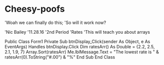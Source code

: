# Cheesy-poofs
'Woah we can finally do this;
'So will it work now?


'Nic Bailey
'11.28.16
'2nd Period 
'Rates
'This will teach you about arrays

Public Class Form1
    Private Sub btnDisplay_Click(sender As Object, e As EventArgs) Handles btnDisplay.Click
        Dim ratesArr() As Double = {2.2, 2.5, 2.1, 1.9, 7}
        Array.Sort(ratesArr)
        Me.lblMessage.Text = "The lowest rate is " & ratesArr(0).ToString("#.00") & "%"
    End Sub
End Class
